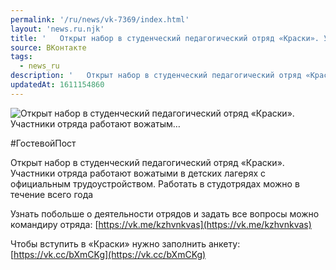 ```yaml
---
permalink: '/ru/news/vk-7369/index.html'
layout: 'news.ru.njk'
title: '   Открыт набор в студенческий педагогический отряд «Краски». Участники отряда работают вожатым…'
source: ВКонтакте
tags:
  - news_ru
description: '   Открыт набор в студенческий педагогический отряд «Краски». Участники отряда работают вожатым…'
updatedAt: 1611154860
---
```

![   Открыт набор в студенческий педагогический отряд «Краски». Участники отряда работают вожатым…](https://sun9-40.userapi.com/impg/o9eF0BdSXLCSHEO4x7L5SidqyhjwTdBDvz3xpg/CuXq4RF6VzA.jpg?size=1280x801&quality=96&proxy=1&sign=d20e8aad886d92aac2e7c829c2c602a7&c_uniq_tag=oUl_bDyub1ITmElTchDFEQ4IPBXoiSPy_GnfwHG2g8U&type=album)

#ГостевойПост

Открыт набор в студенческий педагогический отряд «Краски». Участники отряда работают вожатыми в детских лагерях с официальным трудоустройством. Работать в студотрядах можно в течение всего года

Узнать побольше о деятельности отрядов и задать все вопросы можно командиру отряда: [https://vk.me/kzhvnkvas](https://vk.me/kzhvnkvas)

Чтобы вступить в «Краски» нужно заполнить анкету: [https://vk.cc/bXmCKg](https://vk.cc/bXmCKg)
